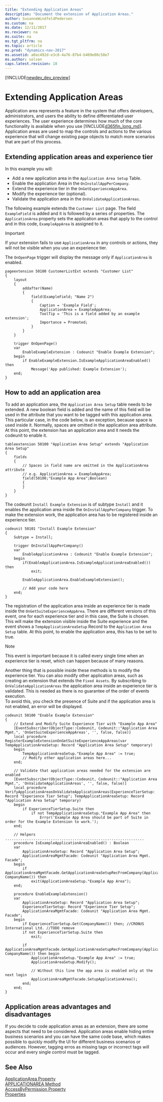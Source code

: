 ```yaml
---
title: "Extending Application Areas"
description: "Document the extension of Application Areas."
author: SusanneWindfeldPedersen
ms.custom: na
ms.date: 12/11/2017
ms.reviewer: na
ms.suite: na
ms.tgt_pltfrm: na
ms.topic: article
ms.prod: "dynamics-nav-2017"
ms.assetid: a0ac492d-e3c8-4a76-87b4-b469e08c58e7
ms.author: solsen
caps.latest.revision: 18
---
```


[!INCLUDE[newdev_dev_preview](includes/newdev_dev_preview.md)]
# Extending Application Areas 

Application area represents a feature in the system that offers developers, administrators, and users the ability to define differentiated user experiences. The user experience determines how much of the core functionality is available when you use [!INCLUDE[d365fin_long_md](includes/d365fin_long_md.md)]. Application areas are used to map the controls and actions to the various experience that will change existing page objects to match more scenarios that are part of this process.   


## Extending application areas and experience tier 
 In this example you will: 
- Add a new application area in the `Application Area Setup` Table. 
- Enable the application Area in the `OnInstallAppPerCompany`.
- Extend the experience tier in the `OnGetExperienceAppArea`.
- Modify the experience tier (optional).
- Validate the application area in the `OnValidateApplicationAreas`.

<!-- OR  
In this example you will: 
- Add and enable a new application area.
- Extend the experience tier.
- Validate the application area. -->



The following example extends the `Customer List` page. The field `ExampleField` is added and it is followed by a series of properties. The `ApplicationArea` property sets the application areas that apply to the control and in this code, `ExampleAppArea` is assigned to it. 

>[!IMPORTANT]  
>If your extension fails to use `ApplicationArea` in any controls or actions, they will not be visible when you use an experience tier. 

The `OnOpenPage` trigger will display the message only if `ApplicationArea` is enabled.  

```
pageextension 50100 CustomerListExt extends "Customer List"
{
    layout
    {
        addafter(Name)
        {
            field(ExampleField; "Name 2")
            {
                Caption = 'Example Field';
                ApplicationArea = ExampleAppArea;
                ToolTip = 'This is a field added by an example extension';
                Importance = Promoted;
            }
        }
    }

    trigger OnOpenPage()
    var
        EnableExampleExtension : Codeunit "Enable Example Extension";
    begin
        if EnableExampleExtension.IsExampleApplicationAreaEnabled() then
            Message('App published: Example Extension');
    end;
}
```

## How to add an application area 
To add an application area, the `Application Area Setup` table needs to be extended. A new boolean field is added and the name of this field will be used in the attribute that you want to be tagged with this application area. This particular case, in the code below, is an exception, because space is used inside it. Normally, spaces are omitted in the application area attribute.   
At this point, the extension has an application area and it needs the codeunit to enable it. 


```
tableextension 50100 "Application Area Setup" extends "Application Area Setup"
{
    fields
    {
        // Spaces in field name are omitted in the ApplicationArea attribute
        // e.g. ApplicationArea = ExampleAppArea;
        field(50100;"Example App Area";Boolean)
        {
        }
    }
}
```

The codeunit `Install Example Extension` is of subtype `Install` and it enables the application area inside the `OnInstallAppPerCompany` trigger. To make the extension work, the application area has to be registered inside an experience tier. 

```
codeunit 50101 "Install Example Extension"
{
    Subtype = Install;

    trigger OnInstallAppPerCompany()
    var
        EnableApplicationArea : Codeunit "Enable Example Extension";
    begin
        if(EnableApplicationArea.IsExampleApplicationAreaEnabled()) then
            exit;

        EnableApplicationArea.EnableExampleExtension();

        // Add your code here
    end;
}
```

The registration of the application area inside an experience tier is made inside the `OnGetSuiteExperienceAppArea`. There are different versions of this event, one for each experience tier and in this case, the Suite is chosen. This will make the extension visible inside the Suite experience and the event shows a `TempApplicationAreaSetup` Record to the `Application Area Setup` table. At this point, to enable the application area, this has to be set to true.

>[!NOTE]  
>This event is important because it is called every single time when an experience tier is reset, which can happen because of many reasons. 

Another thing that is possible inside these methods is to modify the experience tier. You can also modify other application areas, such as creating an extension that extends the `Fixed Assets`. 
By subscribing to `OnValidateApplicationAreas` the application area inside an experience tier is validated. This is needed as there is no guarantee of the order of events execution.  
To avoid this, you check the presence of Suite and if the application area is not enabled, an error will be displayed. 

```
codeunit 50100 "Enable Example Extension"
{
    // Extend and Modify Suite Experience Tier with "Example App Area"
    [EventSubscriber(ObjectType::Codeunit, Codeunit::"Application Area Mgmt.", 'OnGetSuiteExperienceAppAreas', '', false, false)]
    local procedure RegisterExampleExtensionOnGetSuiteExperienceAppAreas(var TempApplicationAreaSetup: Record "Application Area Setup" temporary)
    begin
        TempApplicationAreaSetup."Example App Area" := true;
        // Modify other application areas here...
    end;

    // Validate that application areas needed for the extension are enabled
    [EventSubscriber(ObjectType::Codeunit, Codeunit::"Application Area Mgmt.", 'OnValidateApplicationAreas', '', false, false)]
    local procedure VerifyApplicationAreasOnValidateApplicationAreas(ExperienceTierSetup: Record "Experience Tier Setup"; TempApplicationAreaSetup: Record "Application Area Setup" temporary)
    begin
        if ExperienceTierSetup.Suite then
            if not TempApplicationAreaSetup."Example App Area" then
                Error('Example App Area should be part of Suite in order for the Example Extension to work.');
    end;

    // Helpers ................................................................
    procedure IsExampleApplicationAreaEnabled() : Boolean
    var
        ApplicationAreaSetup: Record "Application Area Setup";
        ApplicationAreaMgmtFacade: Codeunit "Application Area Mgmt. Facade";
    begin
        if ApplicationAreaMgmtFacade.GetApplicationAreaSetupRecFromCompany(ApplicationAreaSetup, CompanyName()) then
            exit(ApplicationAreaSetup."Example App Area");
    end;

    procedure EnableExampleExtension()
    var
        ApplicationAreaSetup: Record "Application Area Setup";
        ExperienceTierSetup: Record "Experience Tier Setup";
        ApplicationAreaMgmtFacade: Codeunit "Application Area Mgmt. Facade";
    begin
        if ExperienceTierSetup.Get(CompanyName()) then; //CRONUS International Ltd. //TODO remove
        if not ExperienceTierSetup.Suite then
            exit;

        if ApplicationAreaMgmtFacade.GetApplicationAreaSetupRecFromCompany(ApplicationAreaSetup, CompanyName()) then begin
            ApplicationAreaSetup."Example App Area" := true;
            ApplicationAreaSetup.Modify();

            // Without this line the app area is enabled only at the next login
            ApplicationAreaMgmtFacade.SetupApplicationArea();
        end;
    end;
}
```

## Application areas advantages and disadvantages

If you decide to code application areas as an extension, there are some aspects that need to be considered. Application areas enable hiding entire business scenarios and you can have the same code base, which makes possible to quickly modify the UI for different business scenarios or audiences. However, tagging erros as missing tags or incorrect tags will occur and every single control must be tagged. 



## See Also
[ApplicationArea Property](properties/devenv-applicationarea-property.md)  
[APPLICATIONAREA Method](methods/devenv-applicationarea-method.md)  
[AccessByPermission Property](properties/devenv-accessbypermission-property.md)     
[Properties](properties/devenv-properties.md)
 
